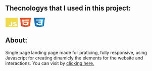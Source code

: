 <div>
<h2>Thecnologys that I used in this project: </h2>

<p>
  <img align="center" alt="-Js" height="30" width="40" src="https://raw.githubusercontent.com/devicons/devicon/master/icons/javascript/javascript-plain.svg">
  <img align="center" alt="-HTML" height="30" width="40" src="https://raw.githubusercontent.com/devicons/devicon/master/icons/html5/html5-original.svg">
  <img align="center" alt="-CSS" height="30" width="40" src="https://raw.githubusercontent.com/devicons/devicon/master/icons/css3/css3-original.svg">

 </p>
 
 <h2> About: </h2>
 <p> Single page landing page made for praticing, fully responsive, using Javascript for creating dinamicly the elements for the website and interactions.
 You can visit by <a href="" target="_blank"> clicking here.</a></p>
</div>
